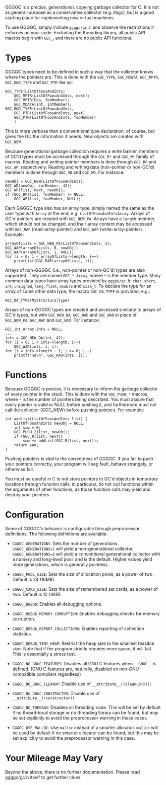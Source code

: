 GGGGC is a precise, generational, copying garbage collector for C. It is not as
general-purpose as a conservative collector (e.g. libgc), but is a good
starting place for implementing new virtual machines.

To use GGGGC, simply include `ggggc/gc.h` and observe the restrictions it
enforces on your code. Excluding the threading library, all public API macros
begin with `GGC_`, and there are no public API functions.


Types
=====

GGGGC types need to be defined in such a way that the collector knows where the
pointers are. This is done with the `GGC_TYPE`, `GGC_MDATA`, `GGC_MPTR`,
`GGC_END_TYPE` and `GGC_PTR` like so:

    GGC_TYPE(ListOfFoosAndInts)
        GGC_MPTR(ListOfFoosAndInts, next);
        GGC_MPTR(Foo, fooMember);
        GGC_MDATA(int, intMember);
    GGC_END_TYPE(ListOfFoosAndInts,
        GGC_PTR(ListOfFoosAndInts, next)
        GGC_PTR(ListOfFoosAndInts, fooMember)
        )

This is more verbose than a conventional type declaration, of course, but gives
the GC the information it needs. New objects are created with `GGC_NEW`.

Because generational garbage collection requires a write barrier, members of
GC'd types must be accessed through the `GGC_R*` and `GGC_W*` family of macros.
Reading and writing pointer members is done through `GGC_RP` and `GGC_WP`,
respectively. Reading and writing data (non-pointer or non-GC'd) members is
done through `GGC_RD` and `GGC_WD`. For instance:

    newObj = GGC_NEW(ListOfFoosAndInts);
    GGC_WD(newObj, intMember, 42);
    GGC_WP(list, next, newObj);
    if (GGC_RP(list, fooMember) != NULL)
        GGC_WP(list, fooMember, NULL);

Each GGGGC type also has an array type, simply named the same as the user type
with `Array` at the end, e.g. `ListOfFoosAndIntsArray`. Arrays of GC'd pointers
are created with `GGC_NEW_PA`. Arrays have a `length` member, which should not
be changed, and their array content may be accessed with `GGC_RAP`
(read-array-pointer) and `GGC_WAP` (write-array-pointer). Example:

    arrayOfLists = GGC_NEW_PA(ListOfFoosAndInts, 2);
    GGC_WAP(arrayOfLists, 0, newObj);
    GGC_WAP(arrayOfLists, 1, NULL);
    for (i = 0; i < arrayOfLists->length; i++)
        printList(GGC_RAP(arrayOfLists, i));

Arrays of non-GGGGC (i.e., non-pointer or non-GC'd) types are also supported.
They are named `GGC_*_Array`, where `*` is the member type. Many common data
types have array types provided by `ggggc/gc.h`: `char`, `short`, `int`,
`unsigned`, `long`, `float`, `double` and `size_t`. To declare the type for an
array of some other data type, the macro `GGC_DA_TYPE` is provided, e.g.:

    GGC_DA_TYPE(MyStructuralType)

Arrays of non-GGGGC types are created and accessed similarly to arrays of GC'd
types, but with `GGC_NEW_DA`, `GGC_RAD` and `GGC_WAD` in place of `GGC_NEW_PA`,
`GGC_RAP` and `GGC_WAP`. For instance:

    GGC_int_Array ints = NULL;
    ...
    ints = GGC_NEW_DA(int, 42);
    for (i = 0; i < ints->length; i++)
        GGC_WAD(ints, i, i);
    for (i = ints->length - 1; i >= 0; i--)
        printf("%d\n", GGC_RAD(ints, i));


Functions
=========

Because GGGGC is precise, it is necessary to inform the garbage collector of
every pointer in the stack. This is done with the `GGC_PUSH_*` macros, where
`*` is the number of pointers being described. You must assure that every
pointer is valid or NULL before pushing it, and furthermore must not call the
collector (GGC_NEW) before pushing pointers. For example:

    int addList(ListOfFoosAndInts list) {
        ListOfFoosAndInts newObj = NULL;
        int sum = 0;
        GGC_PUSH_2(list, newObj);
        if (GGC_R(list, next))
            sum += addList(GGC_R(list, next));
        return sum;
    }

Pushing pointers is *vital* to the correctness of GGGGC. If you fail to push
your pointers correctly, your program will seg fault, behave strangely, or
otherwise fail.

You must be careful in C to not store pointers to GC'd objects in temporary
locations through function calls; in particular, do not call functions within
the arguments of other functions, as those function calls may yield and destroy
your pointers.


Configuration
=============

Some of GGGGC's behavior is configurable through preprocessor definitions. The
following definitions are available:

 * `GGGGC_GENERATIONS`: Sets the number of generations. `GGGGC_GENERATIONS=1`
   will yield a non-generational collector. `GGGGC_GENERATIONS=2` will yield a
   conventional generational collector with a nursery and long-lived pool, and
   is the default. Higher values yield more generations, which is generally
   pointless.

 * `GGGGC_POOL_SIZE`: Sets the size of allocation pools, as a power of two.
   Default is 24 (16MB).

 * `GGGGC_CARD_SIZE`: Sets the size of remembered set cards, as a power of two.
   Default is 12 (4KB).

 * `GGGGC_DEBUG`: Enables all debugging options.

 * `GGGGC_DEBUG_MEMORY_CORRUPTION`: Enables debugging checks for memory
   corruption.

 * `GGGGC_DEBUG_REPORT_COLLECTIONS`: Enables reporting of collection
   statistics.

 * `GGGGC_DEBUG_TINY_HEAP`: Restrict the heap size to the smallest feasible
   size. Note that if the program strictly requires more space, it will fail.
   This is essentially a stress test.

 * `GGGGC_NO_GNUC_FEATURES`: Disables all GNU C features when `__GNUC__` is
   defined. (GNU C features are, naturally, disabled on non-GNU-compatible
   compilers regardless)

 * `GGGGC_NO_GNUC_CLEANUP`: Disable use of `__attribute__((cleanup(x)))`

 * `GGGGC_NO_GNUC_CONSTRUCTOR`: Disable use of `__attribute__((constructor))`

 * `GGGGC_NO_THREADS`: Disables all threading code. This will be set by default
   if no thread-local storage or no threading library can be found, but may be
   set explicitly to avoid the preprocessor warning in these cases.

 * `GGGGC_USE_MALLOC`: Use `malloc` instead of a smarter allocator. `malloc`
   will be used by default if no smarter allocator can be found, but this may
   be set explicitly to avoid the preprocessor warning in this case.


Your Mileage May Vary
=====================

Beyond the above, there is no further documentation. Please read ggggc/gc.h
itself to get further clues.
